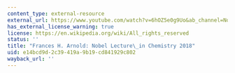 ```yaml
---
content_type: external-resource
external_url: https://www.youtube.com/watch?v=6hOZ5e0g9Uo&ab_channel=NobelPrize
has_external_license_warning: true
license: https://en.wikipedia.org/wiki/All_rights_reserved
status: ''
title: "Frances H. Arnold: Nobel Lecture\_in Chemistry 2018"
uid: e14bcd9d-2c39-419a-9b19-cd841929c802
wayback_url: ''
---
```

